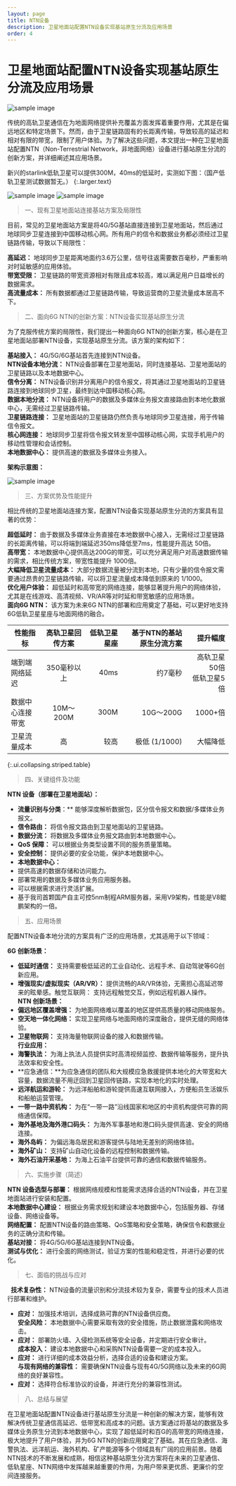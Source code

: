 ```yaml
---
layout: page
title: NTN设备
description: 卫星地面站配置NTN设备实现基站原生分流及应用场景
order: 4
---
```

# 卫星地面站配置NTN设备实现基站原生分流及应用场景

![sample image](640.webp "展示图")

传统的高轨卫星通信在为地面网络提供补充覆盖方面发挥着重要作用，尤其是在偏远地区和特定场景下。然而，由于卫星链路固有的长距离传输，导致较高的延迟和相对有限的带宽，限制了用户体验。为了解决这些问题，本文提出一种在卫星地面站配置NTN（Non-Terrestrial Network，非地面网络）设备进行基站原生分流的创新方案，并详细阐述其应用场景。

新兴的starlink低轨卫星可以提供300M，40ms的低延时，实测如下图：（国产低轨卫星测试数据暂无。）
{:.larger.text}

![sample image](1.webp "速度测试")
![sample image](2.webp "统计数据")

> 一、现有卫星地面站连接基站方案及局限性

目前，常见的卫星地面站方案是将4G/5G基站直接连接到卫星地面站，然后通过地球同步卫星连接到中国移动核心网。所有用户的信令和数据业务都必须经过卫星链路传输，导致以下局限性：<br>

**高延迟：** 地球同步卫星距离地面约3.6万公里，信号往返需要数百毫秒，严重影响对时延敏感的应用体验。<br>
**带宽受限：** 卫星链路的带宽资源相对有限且成本较高，难以满足用户日益增长的数据需求。<br>
**高流量成本：** 所有数据都通过卫星链路传输，导致运营商的卫星流量成本居高不下。<br>

> 二、面向6G NTN的创新方案：NTN设备实现基站原生分流

为了克服传统方案的局限性，我们提出一种面向6G NTN的创新方案，核心是在卫星地面站部署NTN设备，实现基站原生分流。该方案的架构如下：<br>

**基站接入：** 4G/5G/6G基站首先连接到NTN设备。<br>
**NTN设备本地分流：** NTN设备部署在卫星地面站，同时连接基站、卫星地面站的卫星链路以及本地数据中心。<br>
**信令分离：** NTN设备识别并分离用户的信令报文，将其通过卫星地面站的卫星链路连接到地球同步卫星，最终到达中国移动核心网。<br>
**数据本地分流：** NTN设备将用户的数据及多媒体业务报文直接路由到本地化数据中心，无需经过卫星链路传输。<br>
**卫星链路连接：** 卫星地面站的卫星链路仍然负责与地球同步卫星连接，用于传输信令报文。<br>
**核心网连接：** 地球同步卫星将信令报文转发至中国移动核心网，实现手机用户的移动性管理和会话控制。<br>
**本地数据中心：** 提供高速的数据及多媒体业务接入。

**架构示意图：**

![sample image](3.webp "架构")

> 三、方案优势及性能提升

相比传统的卫星地面站连接方案，配置NTN设备实现基站原生分流的方案具有显著的优势：<br>

**超低延时：** 由于数据及多媒体业务直接在本地数据中心接入，无需经过卫星链路的长距离传输，可以将端到端延迟350ms降低至7ms，性能提升高达 50倍。<br>
**高带宽：** 本地数据中心提供高达200G的带宽，可以充分满足用户对高速数据传输的需求，相比传统方案，带宽性能提升 1000倍。<br>
**大幅降低卫星流量成本：** 大部分数据流量被分流到本地，只有少量的信令报文需要通过昂贵的卫星链路传输，可以将卫星流量成本降低到原来的 1/1000。<br>
**优化用户体验：** 超低延时和高带宽的网络连接，能够显著提升用户的网络体验，尤其是在线游戏、高清视频、VR/AR等对时延和带宽敏感的应用场景。<br>
**面向6G NTN：** 该方案为未来6G NTN的部署和应用奠定了基础，可以更好地支持6G低轨卫星星座与地面网络的融合。<br>

| 性能指标 | 高轨卫星回传方案  | 低轨卫星星座 | 基于NTN的基站原生分流方案 | 提升幅度 |
|----------|:---------:|---------:|---------:|---------:|
| 端到端网络延迟     | 350毫秒以上    | 40ms    | 	约7毫秒 | 高轨卫星50倍<br>低轨卫星5倍 |
| 数据中心连接带宽     | 10M～200M    | 300M    | 10G～200G | 1000+倍 |
| 卫星流量成本     | 高    | 较高    | 极低 (1/1000) | 大幅降低 |
{:.ui.collapsing.striped.table}

> 四、关键组件及功能

**NTN 设备（部署在卫星地面站）：**<br>
- **流量识别与分类**：** 能够深度解析数据包，区分信令报文和数据/多媒体业务报文。<br>
- **信令路由：** 将信令报文路由到卫星地面站的卫星链路。<br>
- **数据分流：** 将数据及多媒体业务报文路由到本地数据中心。<br>
- **QoS 保障：** 可以根据业务类型设置不同的服务质量策略。<br>
- **安全控制：** 提供必要的安全功能，保护本地数据中心。<br>
- **本地数据中心：**<br>
- 提供高速的数据存储和访问能力。<br>
- 部署常用的数据及多媒体业务应用服务器。<br>
- 可以根据需求进行灵活扩展。<br>
- 基于我司首颗国产自主可控5nm制程ARM服务器，采用V9架构，性能是V8鲲鹏架构的一倍。<br>

> 五、应用场景

配置NTN设备本地分流的方案具有广泛的应用场景，尤其适用于以下领域：<br>

**6G 创新场景：**<br>
- **低延时通信：** 支持需要极低延迟的工业自动化、远程手术、自动驾驶等6G创新应用。<br>
- **增强现实/虚拟现实（AR/VR）：** 提供流畅的AR/VR体验，无需担心高延迟带来的眩晕感。触觉互联网： 支持远程触觉交互，例如远程机器人操作。<br>
**NTN 创新场景：**<br>
- **偏远地区覆盖增强：** 为地面网络难以覆盖的地区提供高质量的移动网络服务。<br>
- **空天地一体化网络：** 实现卫星网络与地面网络的深度融合，提供无缝的网络体验。<br>
- **卫星物联网：** 支持海量物联网设备的接入和数据传输。<br>
**行业应用：**<br>
- **海警执法：** 为海上执法人员提供实时高清视频监控、数据传输等服务，提升执法效率和安全性。<br>
- **应急通信：**为应急通信的团队和大规模应急救援提供本地化的大带宽和大容量，数据流量不用迂回到卫星回传链路，实现本地化的实时处理。<br>
- **远洋航运和游轮：** 为远洋船舶和游轮提供高速互联网接入，方便船员生活娱乐和船舶运营管理。<br>
- **一带一路中资机构：** 为在“一带一路”沿线国家和地区的中资机构提供可靠的网络通信保障。<br>
- **海外基地及海外港口码头：** 为海外军事基地和港口码头提供高速、安全的网络连接。<br>
- **海外岛屿：** 为偏远海岛居民和游客提供与陆地无差别的网络体验。<br>
- **海外矿山：** 支持矿山自动化设备的远程控制和数据传输。<br>
- **海外石油开采基地：** 为海上石油平台提供可靠的通信和数据传输服务。<br>

> 六、实施步骤（简述）

**NTN 设备选型与部署：** 根据网络规模和性能需求选择合适的NTN设备，并在卫星地面站进行安装和配置。<br>
**本地数据中心建设：** 根据业务需求规划和建设本地数据中心，包括服务器、存储设备、网络设备等。<br>
**网络配置：** 配置NTN设备的路由策略、QoS策略和安全策略，确保信令和数据业务的正确分流和传输。<br>
**基站对接：** 将4G/5G/6G基站连接到NTN设备。<br>
**测试与优化：** 进行全面的网络测试，验证方案的性能和稳定性，并进行必要的优化。<br>

> 七、面临的挑战与应对

&nbsp;&nbsp;**技术复杂性：** NTN设备的流量识别和分流技术较为复杂，需要专业的技术人员进行部署和维护。<br>
- **应对：** 加强技术培训，选择成熟可靠的NTN设备供应商。<br>
**安全风险：** 本地数据中心需要采取有效的安全措施，防止数据泄露和网络攻击。<br>
- **应对：** 部署防火墙、入侵检测系统等安全设备，并定期进行安全审计。<br>
**成本投入：** 建设本地数据中心和采购NTN设备需要一定的成本投入。<br>
- **应对：** 进行详细的成本效益分析，选择合适的设备和建设方案。<br>
**与现有网络的兼容性：** 需要确保NTN设备与现有4G/5G网络以及未来的6G网络的良好兼容性。<br>
- **应对：** 选择符合标准协议的设备，并进行充分的兼容性测试。<br>

> 八、总结与展望

在卫星地面站配置NTN设备进行基站原生分流是一种创新的解决方案，能够有效解决传统卫星通信高延迟、低带宽和高成本的问题。该方案通过将基站的数据及多媒体业务原生分流到本地数据中心，实现了超低延时和百G的高带宽的网络连接，极大地提升了用户体验，并为6G NTN的创新应用奠定了基础。其在应急通信、海警执法、远洋航运、海外机构、矿产能源等多个领域具有广阔的应用前景。随着NTN技术的不断发展和成熟，相信这种基站原生分流方案将在未来的卫星通信、低轨星座、NTN网络中发挥越来越重要的作用，为用户带来更优质、更廉价的空间连接服务。